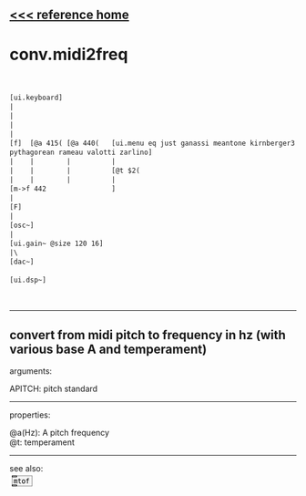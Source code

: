 [<<< reference home](ceammc_lib.md)
---

# conv.midi2freq

```


[ui.keyboard]
|
|
|
|
[f]  [@a 415( [@a 440(   [ui.menu eq just ganassi meantone kirnberger3 pythagorean rameau valotti zarlino]
|    |        |          |
|    |        |          [@t $2(
|    |        |          |
[m->f 442                ]
|
[F]
|
[osc~]
|
[ui.gain~ @size 120 16]
|\
[dac~]

[ui.dsp~]

            
```
---
convert from midi pitch to frequency in hz (with various base A and
            temperament)
---
arguments:

APITCH: pitch
            standard<br>

---
properties:

@a(Hz): A pitch frequency<br>
@t: 
            temperament<br>

---
see also:<br>
[![mtof](img/object_mtof.png)](mtof.md)
